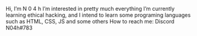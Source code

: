 Hi, I’m N 0 4 h
I’m interested in pretty much everything
I’m currently learning ethical hacking, and I intend to learn some programing languages such as HTML, CSS, JS and some others
How to reach me: Discord N04h#783
